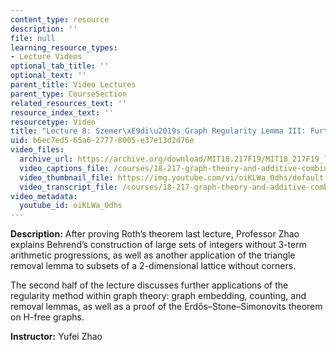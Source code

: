 ```yaml
---
content_type: resource
description: ''
file: null
learning_resource_types:
- Lecture Videos
optional_tab_title: ''
optional_text: ''
parent_title: Video Lectures
parent_type: CourseSection
related_resources_text: ''
resource_index_text: ''
resourcetype: Video
title: "Lecture 8: Szemer\xE9di\u2019s Graph Regularity Lemma III: Further Applications"
uid: b6ec7ed5-65a6-2777-8005-e37e13d2d76e
video_files:
  archive_url: https://archive.org/download/MIT18.217F19/MIT18_217F19_lec08_300k.mp4
  video_captions_file: /courses/18-217-graph-theory-and-additive-combinatorics-fall-2019/ec5c343aecce5636a115d81ee11e3ca2_oiKLWa_0dhs.vtt
  video_thumbnail_file: https://img.youtube.com/vi/oiKLWa_0dhs/default.jpg
  video_transcript_file: /courses/18-217-graph-theory-and-additive-combinatorics-fall-2019/fab30579ebad97f632de6b7bc540075e_oiKLWa_0dhs.pdf
video_metadata:
  youtube_id: oiKLWa_0dhs
---
```


**Description:** After proving Roth’s theorem last lecture, Professor Zhao explains Behrend’s construction of large sets of integers without 3-term arithmetic progressions, as well as another application of the triangle removal lemma to subsets of a 2-dimensional lattice without corners.

The second half of the lecture discusses further applications of the regularity method within graph theory: graph embedding, counting, and removal lemmas, as well as a proof of the Erdős–Stone–Simonovits theorem on H-free graphs.

**Instructor:** Yufei Zhao